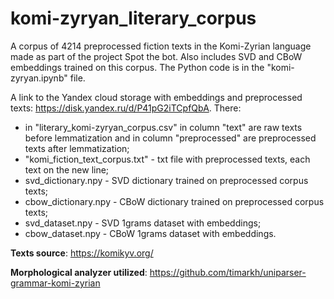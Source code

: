 # komi-zyryan_literary_corpus
A corpus of 4214 preprocessed fiction texts in the Komi-Zyrian language made as part of the project Spot the bot. Also includes SVD and CBoW embeddings trained on this corpus. The Python code is in the "komi-zyryan.ipynb" file.

A link to the Yandex cloud storage with embeddings and preprocessed texts: https://disk.yandex.ru/d/P41pG2iTCpfQbA. There:
* in "literary_komi-zyryan_corpus.csv" in column "text" are raw texts before lemmatization and in column "preprocessed" are preprocessed texts after lemmatization;
* "komi_fiction_text_corpus.txt" - txt file with preprocessed texts, each text on the new line;
* svd_dictionary.npy - SVD dictionary trained on preprocessed corpus texts;
* cbow_dictionary.npy - CBoW dictionary trained on preprocessed corpus texts;
* svd_dataset.npy - SVD 1grams dataset with embeddings;
* cbow_dataset.npy - CBoW 1grams dataset with embeddings.

**Texts source**: https://komikyv.org/

**Morphological analyzer utilized**: https://github.com/timarkh/uniparser-grammar-komi-zyrian
